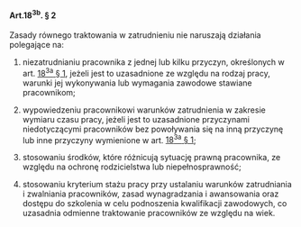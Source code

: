 #### Art.18<sup>3b</sup>. § 2

Zasady równego traktowania w zatrudnieniu nie naruszają działania polegające na:

1. niezatrudnianiu pracownika z jednej lub kilku przyczyn, określonych w art. [18<sup>3a</sup> § 1](./art_18_3a-1.md), jeżeli jest to uzasadnione ze względu na rodzaj pracy, warunki jej wykonywania lub wymagania zawodowe stawiane pracownikom;

2. wypowiedzeniu pracownikowi warunków zatrudnienia w zakresie wymiaru czasu pracy, jeżeli jest to uzasadnione przyczynami niedotyczącymi pracowników bez powoływania się na inną przyczynę lub inne przyczyny wymienione w art. [18<sup>3a</sup> § 1](./art_18_3a-1.md);

3. stosowaniu środków, które różnicują sytuację prawną pracownika, ze względu na ochronę rodzicielstwa lub niepełnosprawność;

4. stosowaniu kryterium stażu pracy przy ustalaniu warunków zatrudniania i zwalniania pracowników, zasad wynagradzania i awansowania oraz dostępu do szkolenia w celu podnoszenia kwalifikacji zawodowych, co uzasadnia odmienne traktowanie pracowników ze względu na wiek.

